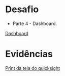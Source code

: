 
# Desafio

- Parte 4 - Dashboard.

[Dashboard](./exercicios/dash_page-0001.jpg)

# Evidências

[Print da tela do quicksight](evidencias/evidencia.png)
